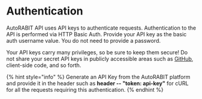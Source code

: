 # Authentication

AutoRABIT API uses API keys to authenticate requests. Authentication to the API is performed via HTTP Basic Auth. Provide your API key as the basic auth username value. You do not need to provide a password.

Your API keys carry many privileges, so be sure to keep them secure! Do not share your secret API keys in publicly accessible areas such as [GitHub](arm-features/automation-and-ci/enabling-github-checks.md), client-side code, and so forth.

{% hint style="info" %}
Generate an API Key from the AutoRABIT platform and provide it in the header such as **header -- "token: api-key"** for cURL for all the requests requiring this authentication.
{% endhint %}
